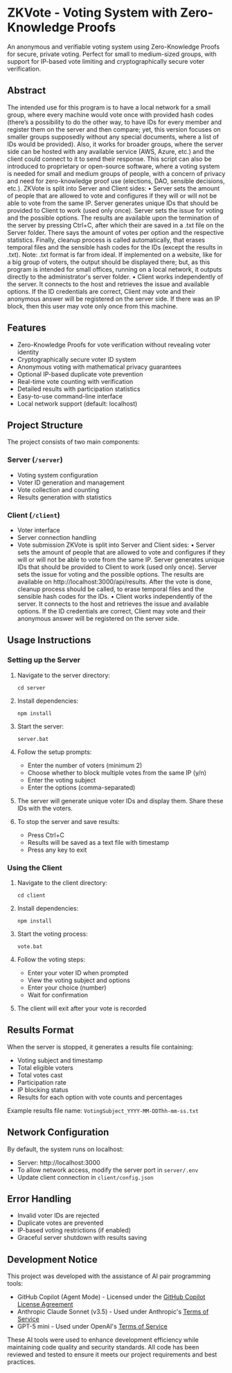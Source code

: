 # ZKVote - Voting System with Zero-Knowledge Proofs

An anonymous and verifiable voting system using Zero-Knowledge Proofs for secure, private voting. Perfect for small to medium-sized groups, with support for IP-based vote limiting and cryptographically secure voter verification.

## Abstract

The intended use for this program is to have a local network for a small group, where every machine would vote once with provided hash codes (there’s a possibility to do the other way, to have IDs for every member and register them on the server and then compare; yet, this version focuses on smaller groups supposedly without any special documents, where a list of IDs would be provided). Also, it works for broader groups, where the server side can be hosted with any available service (AWS, Azure, etc.) and the client could connect to it to send their response. This script can also be introduced to proprietary or open-source software, where a voting system is needed for small and medium groups of people, with a concern of privacy and need for zero-knowledge proof use (elections, DAO, sensible decisions, etc.).
ZKVote is split into Server and Client sides:
•	Server	sets the amount of people that are allowed to vote and configures if they will or will not be able to vote from the same IP. Server generates unique IDs that should be provided to Client to work (used only once). Server sets the issue for voting and the possible options. The results are available upon the termination of the server by pressing Ctrl+C, after which their are saved in a .txt file on the Server folder. There says the amount of votes per option and the respective statistics. Finally, cleanup process is called automatically, that erases temporal files and the sensible hash codes for the IDs (except the results in .txt). Note: .txt format is far from ideal. If implemented on a website, like for a big group of voters, the output should be displayed there; but, as this program is intended for small offices, running on a local network, it outputs directly to the administrator's server folder.
•	Client works independently of the server. It connects to the host and retrieves the issue and available options. If the ID credentials are correct, Client may vote and their anonymous answer will be registered on the server side. If there was an IP block, then this user may vote only once from this machine.

## Features

- Zero-Knowledge Proofs for vote verification without revealing voter identity
- Cryptographically secure voter ID system
- Anonymous voting with mathematical privacy guarantees
- Optional IP-based duplicate vote prevention
- Real-time vote counting with verification
- Detailed results with participation statistics
- Easy-to-use command-line interface
- Local network support (default: localhost) 

## Project Structure

The project consists of two main components:

### Server (`/server`)
- Voting system configuration
- Voter ID generation and management
- Vote collection and counting
- Results generation with statistics

### Client (`/client`)
- Voter interface
- Server connection handling
- Vote submission
ZKVote is split into Server and Client sides:
•	Server	sets the amount of people that are allowed to vote and configures if they will or will not be able to vote from the same IP. Server generates unique IDs that should be provided to Client to work (used only once). Server sets the issue for voting and the possible options. The results are available on http://localhost:3000/api/results. After the vote is done, cleanup process should be called, to erase temporal files and the sensible hash codes for the IDs.
•	Client works independently of the server. It connects to the host and retrieves the issue and available options. If the ID credentials are correct, Client may vote and their anonymous answer will be registered on the server side.

## Usage Instructions

### Setting up the Server

1. Navigate to the server directory:
   ```
   cd server
   ```

2. Install dependencies:
   ```
   npm install
   ```

3. Start the server:
   ```
   server.bat
   ```

4. Follow the setup prompts:
   - Enter the number of voters (minimum 2)
   - Choose whether to block multiple votes from the same IP (y/n)
   - Enter the voting subject
   - Enter the options (comma-separated)

5. The server will generate unique voter IDs and display them. Share these IDs with the voters.

6. To stop the server and save results:
   - Press Ctrl+C
   - Results will be saved as a text file with timestamp
   - Press any key to exit

### Using the Client

1. Navigate to the client directory:
   ```
   cd client
   ```

2. Install dependencies:
   ```
   npm install
   ```

3. Start the voting process:
   ```
   vote.bat
   ```

4. Follow the voting steps:
   - Enter your voter ID when prompted
   - View the voting subject and options
   - Enter your choice (number)
   - Wait for confirmation

5. The client will exit after your vote is recorded

## Results Format

When the server is stopped, it generates a results file containing:
- Voting subject and timestamp
- Total eligible voters
- Total votes cast
- Participation rate
- IP blocking status
- Results for each option with vote counts and percentages

Example results file name: `VotingSubject_YYYY-MM-DDThh-mm-ss.txt`

## Network Configuration

By default, the system runs on localhost:
- Server: http://localhost:3000
- To allow network access, modify the server port in `server/.env`
- Update client connection in `client/config.json`

## Error Handling

- Invalid voter IDs are rejected
- Duplicate votes are prevented
- IP-based voting restrictions (if enabled)
- Graceful server shutdown with results saving

## Development Notice

This project was developed with the assistance of AI pair programming tools:

- GitHub Copilot (Agent Mode) - Licensed under the [GitHub Copilot License Agreement](https://github.com/github-copilot/legal/blob/main/github-copilot-product-specific-terms.md)
- Anthropic Claude Sonnet (v3.5) - Used under Anthropic's [Terms of Service](https://www.anthropic.com/terms)
- GPT-5 mini - Used under OpenAI's [Terms of Service](https://openai.com/policies/terms-of-use)

These AI tools were used to enhance development efficiency while maintaining code quality and security standards. All code has been reviewed and tested to ensure it meets our project requirements and best practices.